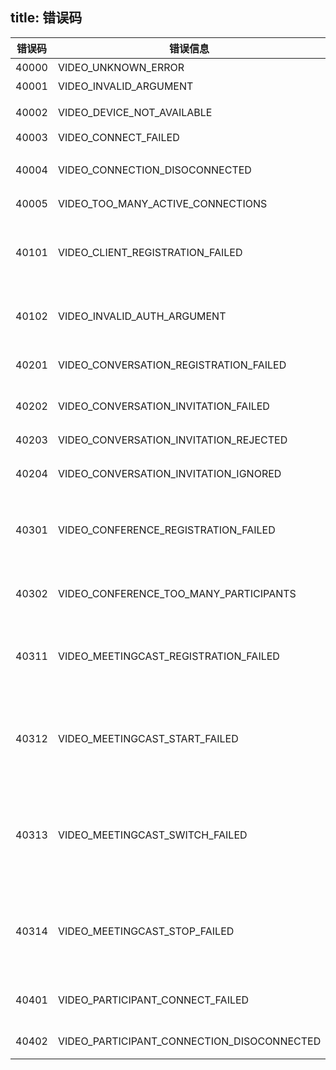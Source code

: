 
title: 错误码
---

| 错误码 | 错误信息 |描述 |
| --- | ----- | ------ |
| 40000 | VIDEO_UNKNOWN_ERROR | 未知错误。 |
| 40001 | VIDEO_INVALID_ARGUMENT | 参数错误。 |
| 40002 | VIDEO_DEVICE_NOT_AVAILABLE | 获取设备失败。 |
| 40003 | VIDEO_CONNECT_FAILED |  |
| 40004 | VIDEO_CONNECTION_DISOCONNECTED | 本地与服务器连接断开。 |
| 40005 | VIDEO_TOO_MANY_ACTIVE_CONNECTIONS | 太多的连接 |
| 40101 | VIDEO_CLIENT_REGISTRATION_FAILED | Client初始化失败，video功能未开启或尚未auth成功。 |
| 40102 | VIDEO_INVALID_AUTH_ARGUMENT | Client初始化失败，Auth token 过期。 |
| 40201 | VIDEO_CONVERSATION_REGISTRATION_FAILED | 未在控制面板中开启功能。 |
| 40202 | VIDEO_CONVERSATION_INVITATION_FAILED | 视频通话邀请失败。 |
| 40203 | VIDEO_CONVERSATION_INVITATION_REJECTED | 视频通话邀请被拒绝。 |
| 40204 | VIDEO_CONVERSATION_INVITATION_IGNORED | 视频通话邀请被忽略。 |
| 40301 | VIDEO_CONFERENCE_REGISTRATION_FAILED | 视频会议连接失败，未在控制面板中开启功能。 |
| 40302 | VIDEO_CONFERENCE_TOO_MANY_PARTICIPANTS | 视频会议人数超过上限。 |
| 40311 | VIDEO_MEETINGCAST_REGISTRATION_FAILED | MeetingCast 初始化失败，未在控制面板中开启功能。 |
| 40312 | VIDEO_MEETINGCAST_START_FAILED | MeetingCast 操作冲突，当前已经开启 MeetingCast 。 |
| 40313 | VIDEO_MEETINGCAST_SWITCH_FAILED | MeetingCast 切换参与者失败，未开启 MeetingCast 或切换失败。 |
| 40314 | VIDEO_MEETINGCAST_STOP_FAILED | MeetingCast 关闭直播失败，未开启 MeetingCast 或关闭失败。 |
| 40401 | VIDEO_PARTICIPANT_CONNECT_FAILED | 无法与参与者建立连接。 |
| 40402 | VIDEO_PARTICIPANT_CONNECTION_DISOCONNECTED | 参与者断开连接。 |
